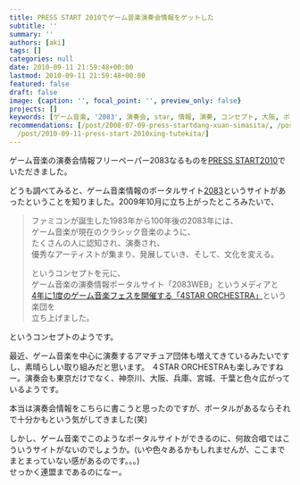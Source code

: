 ```yaml
---
title: PRESS START 2010でゲーム音楽演奏会情報をゲットした
subtitle: ''
summary: ''
authors: [aki]
tags: []
categories: null
date: 2010-09-11 21:59:48+00:00
lastmod: 2010-09-11 21:59:48+00:00
featured: false
draft: false
image: {caption: '', focal_point: '', preview_only: false}
projects: []
keywords: [ゲーム音楽, '2083', 演奏会, star, 情報, 演奏, コンセプト, 大阪, ポータル, フリーペーパー]
recommendations: [/post/2008-07-09-press-startdang-xuan-simasita/, /post/2012-09-24-sheng-yan-zou-henoqi-dai-tojia-zhi/,
  /post/2010-09-11-press-start-2010xing-tutekita/]
---
```

ゲーム音楽の演奏会情報フリーペーパー2083なるものを[PRESS START2010](https://chezo.uno/post/2010-09-11-press-start-2010degemuyin-le-yan-zou-hui-qing-bao-wogetutosita/)でいただきました。

どうも調べてみると、ゲーム音楽情報のポータルサイト[2083](http://www.2083.jp/)というサイトがあったということを知りました。2009年10月に立ち上がったところみたいで、

> ファミコンが誕生した1983年から100年後の2083年には、  
> ゲーム音楽が現在のクラシック音楽のように、  
> たくさんの人に認知され、演奏され、  
> 優秀なアーティストが集まり、発展していき、そして、文化を変える。
> 
> というコンセプトを元に、  
> ゲーム音楽の演奏情報ポータルサイト「2083WEB」というメディアと  
> [4年に1度のゲーム音楽フェスを開催する「4STAR ORCHESTRA」](http://www.2083.jp/about/4star_orchestra.html)という楽団を  
> 立ち上げました。

というコンセプトのようです。

最近、ゲーム音楽を中心に演奏するアマチュア団体も増えてきているみたいですし、素晴らしい取り組みだと思います。 ４STAR ORCHESTRAも楽しみですねー。演奏会も東京だけでなく、神奈川、大阪、兵庫、宮城、千葉と色々広がっているようです。

本当は演奏会情報をこちらに書こうと思ったのですが、ポータルがあるならそれで十分かもという気がしてきました(笑)

しかし、ゲーム音楽でこのようなポータルサイトができるのに、何故合唱ではこういうサイトがないのでしょうか。(いや色々あるかもしれませんが、ここまでまとまっていない感があるのです。。。)  
せっかく連盟まであるのになー。


